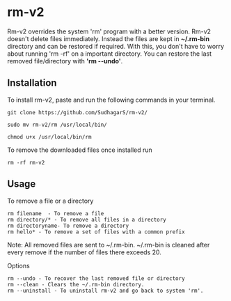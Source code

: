 # rm-v2
Rm-v2 overrides the system 'rm' program with a better version. Rm-v2 doesn't delete files immediately. Instead the 
files are kept in **~/.rm-bin** directory and can be restored if required. With this, you don't have to worry about running 'rm -rf'
on a important directory. You can restore the last removed file/directory with **'rm --undo'**.


## Installation

To install rm-v2, paste and run the following commands in your terminal.

    git clone https://github.com/SudhagarS/rm-v2/
    
    sudo mv rm-v2/rm /usr/local/bin/
    
    chmod u+x /usr/local/bin/rm
    
To remove the downloaded files once installed run
    
    rm -rf rm-v2
    
    
## Usage

To remove a file or a directory

    rm filename  - To remove a file
    rm directory/* - To remove all files in a directory
    rm directoryname- To remove a directory
    rm hello* - To remove a set of files with a common prefix
    

Note: All removed files are sent to ~/.rm-bin. ~/.rm-bin is cleaned after every remove if the number of files 
there exceeds 20.


Options

    rm --undo - To recover the last removed file or directory
    rm --clean - Clears the ~/.rm-bin directory.
    rm --uninstall - To uninstall rm-v2 and go back to system 'rm'.
    
